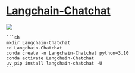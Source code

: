 # [Langchain-Chatchat](https://github.com/chatchat-space/Langchain-Chatchat)

![](https://img.shields.io/github/license/chatchat-space/Langchain-Chatchat?style=flat-square)

````{tab} uv
```sh
mkdir Langchain-Chatchat
cd Langchain-Chatchat
conda create -n Langchain-Chatchat python=3.10
conda activate Langchain-Chatchat
uv pip install langchain-chatchat -U
```
````